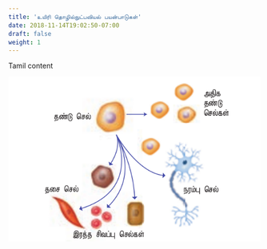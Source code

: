 ```yaml
---
title: 'உயிரி தொழில்நுட்பவியல் பயன்பாடுகள்'
date: 2018-11-14T19:02:50-07:00
draft: false
weight: 1
---
```


Tamil content

![MarineGEO circle logo](figure.png "w-100")
